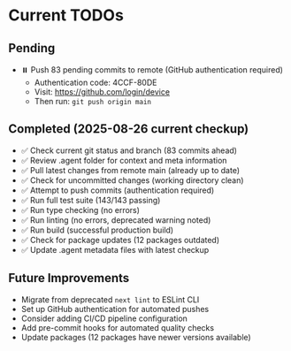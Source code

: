 # Current TODOs

## Pending
- ⏸️ Push 83 pending commits to remote (GitHub authentication required)
  - Authentication code: 4CCF-80DE
  - Visit: https://github.com/login/device
  - Then run: `git push origin main`

## Completed (2025-08-26 current checkup)
- ✅ Check current git status and branch (83 commits ahead)
- ✅ Review .agent folder for context and meta information
- ✅ Pull latest changes from remote main (already up to date)
- ✅ Check for uncommitted changes (working directory clean)
- ✅ Attempt to push commits (authentication required)
- ✅ Run full test suite (143/143 passing)
- ✅ Run type checking (no errors)
- ✅ Run linting (no errors, deprecated warning noted)
- ✅ Run build (successful production build)
- ✅ Check for package updates (12 packages outdated)
- ✅ Update .agent metadata files with latest checkup

## Future Improvements
- Migrate from deprecated `next lint` to ESLint CLI
- Set up GitHub authentication for automated pushes
- Consider adding CI/CD pipeline configuration
- Add pre-commit hooks for automated quality checks
- Update packages (12 packages have newer versions available)